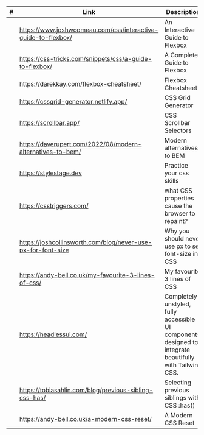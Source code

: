 <!-- prettier-ignore -->
|#| Link | Description |
|------|-------------|-------------|
||https://www.joshwcomeau.com/css/interactive-guide-to-flexbox/|An Interactive Guide to Flexbox|
||https://css-tricks.com/snippets/css/a-guide-to-flexbox/|A Complete Guide to Flexbox|
||https://darekkay.com/flexbox-cheatsheet/|Flexbox Cheatsheet|
||https://cssgrid-generator.netlify.app/| CSS Grid Generator |
||https://scrollbar.app/|CSS Scrollbar Selectors|
||https://daverupert.com/2022/08/modern-alternatives-to-bem/|Modern alternatives to BEM|
||https://stylestage.dev| Practice your css skills|
||https://csstriggers.com/|what CSS properties cause the browser to repaint?|
||https://joshcollinsworth.com/blog/never-use-px-for-font-size|Why you should never use px to set font-size in CSS|
||https://andy-bell.co.uk/my-favourite-3-lines-of-css/|My favourite 3 lines of CSS|
||https://headlessui.com/|Completely unstyled, fully accessible UI components, designed to integrate beautifully with Tailwind CSS.|
||https://tobiasahlin.com/blog/previous-sibling-css-has/|Selecting previous siblings with CSS :has()|
||https://andy-bell.co.uk/a-modern-css-reset/|A Modern CSS Reset|

